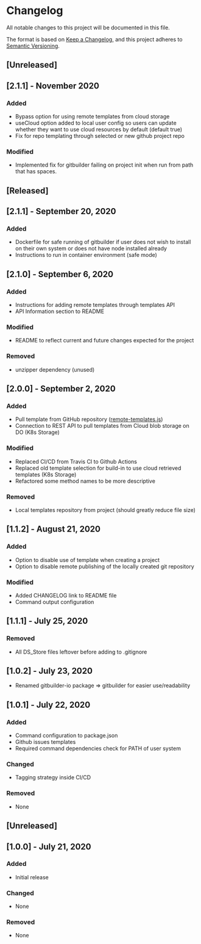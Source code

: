 # Changelog

All notable changes to this project will be documented in this file.

The format is based on [Keep a Changelog](https://keepachangelog.com/en/1.0.0/),
and this project adheres to [Semantic Versioning](https://semver.org/spec/v2.0.0.html).

## [Unreleased]

## [2.1.1] - November 2020

### Added

- Bypass option for using remote templates from cloud storage
- useCloud option added to local user config so users can update whether they want to use cloud resources by default (default true)
- Fix for repo templating through selected or new github project repo

### Modified

- Implemented fix for gitbuilder failing on project init when run from path that has spaces.

## [Released]

## [2.1.1] - September 20, 2020

### Added

- Dockerfile for safe running of gitbuilder if user does not wish to install on their own system or does not have node installed already
- Instructions to run in container environment (safe mode)

## [2.1.0] - September 6, 2020

### Added

- Instructions for adding remote templates through templates API
- API Information section to README

### Modified

- README to reflect current and future changes expected for the project

### Removed

- unzipper dependency (unused)

## [2.0.0] - September 2, 2020

### Added

- Pull template from GitHub repository ([remote-templates.js](/lib/remote-templates.js))
- Connection to REST API to pull templates from Cloud blob storage on DO (K8s Storage)

### Modified

- Replaced CI/CD from Travis CI to Github Actions
- Replaced old template selection for build-in to use cloud retrieved templates (K8s Storage)
- Refactored some method names to be more descriptive

### Removed

- Local templates repository from project (should greatly reduce file size)

## [1.1.2] - August 21, 2020

### Added

- Option to disable use of template when creating a project
- Option to disable remote publishing of the locally created git repository

### Modified

- Added CHANGELOG link to README file
- Command output configuration

## [1.1.1] - July 25, 2020

### Removed

- All DS_Store files leftover before adding to .gitignore

## [1.0.2] - July 23, 2020

- Renamed gitbuilder-io package => gitbuilder for easier use/readability

## [1.0.1] - July 22, 2020

### Added

- Command configuration to package.json
- Github issues templates
- Required command dependencies check for PATH of user system

### Changed

- Tagging strategy inside CI/CD

### Removed

- None

## [Unreleased]

## [1.0.0] - July 21, 2020

### Added

- Initial release

### Changed

- None

### Removed

- None